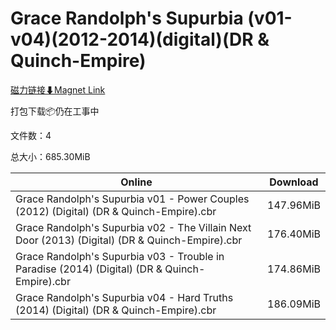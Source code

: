 # Grace Randolph's Supurbia (v01-v04)(2012-2014)(digital)(DR & Quinch-Empire)

[磁力链接⬇Magnet Link](magnet:?xt=urn:btih:95d80bab13dee801b0c4735b9d8b08ff607ee12c&dn=Grace%20Randolph%27s%20Supurbia%20%28v01-v04%29%282012-2014%29%28digital%29%28DR%20%26%20Quinch-Empire%29)

打包下载📦仍在工事中

文件数：4

总大小：685.30MiB

Online | Download
--- | ---
Grace Randolph's Supurbia v01 - Power Couples (2012) (Digital) (DR & Quinch-Empire).cbr | 147.96MiB
Grace Randolph's Supurbia v02 - The Villain Next Door (2013) (Digital) (DR & Quinch-Empire).cbr | 176.40MiB
Grace Randolph's Supurbia v03 - Trouble in Paradise (2014) (Digital) (DR & Quinch-Empire).cbr | 174.86MiB
Grace Randolph's Supurbia v04 - Hard Truths (2014) (Digital) (DR & Quinch-Empire).cbr | 186.09MiB